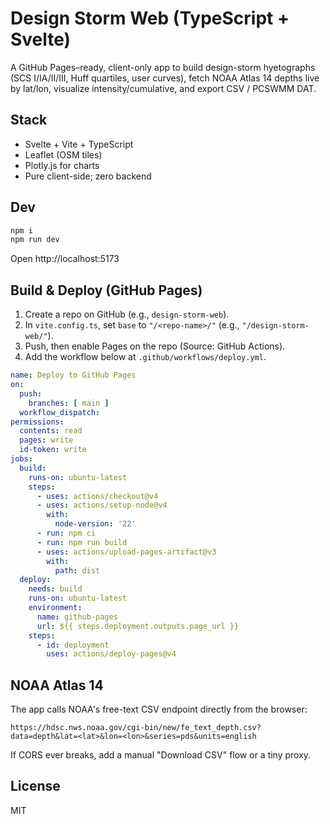 # Design Storm Web (TypeScript + Svelte)

A GitHub Pages–ready, client-only app to build design-storm hyetographs (SCS I/IA/II/III, Huff quartiles, user curves), fetch NOAA Atlas 14 depths live by lat/lon, visualize intensity/cumulative, and export CSV / PCSWMM DAT.

## Stack
- Svelte + Vite + TypeScript
- Leaflet (OSM tiles)
- Plotly.js for charts
- Pure client-side; zero backend

## Dev
```bash
npm i
npm run dev
```
Open http://localhost:5173

## Build & Deploy (GitHub Pages)
1. Create a repo on GitHub (e.g., `design-storm-web`).
2. In `vite.config.ts`, set `base` to `"/<repo-name>/"` (e.g., `"/design-storm-web/"`).
3. Push, then enable Pages on the repo (Source: GitHub Actions).
4. Add the workflow below at `.github/workflows/deploy.yml`.

```yaml
name: Deploy to GitHub Pages
on:
  push:
    branches: [ main ]
  workflow_dispatch:
permissions:
  contents: read
  pages: write
  id-token: write
jobs:
  build:
    runs-on: ubuntu-latest
    steps:
      - uses: actions/checkout@v4
      - uses: actions/setup-node@v4
        with:
          node-version: '22'
      - run: npm ci
      - run: npm run build
      - uses: actions/upload-pages-artifact@v3
        with:
          path: dist
  deploy:
    needs: build
    runs-on: ubuntu-latest
    environment:
      name: github-pages
      url: ${{ steps.deployment.outputs.page_url }}
    steps:
      - id: deployment
        uses: actions/deploy-pages@v4
```

## NOAA Atlas 14
The app calls NOAA's free-text CSV endpoint directly from the browser:
```
https://hdsc.nws.noaa.gov/cgi-bin/new/fe_text_depth.csv?data=depth&lat=<lat>&lon=<lon>&series=pds&units=english
```
If CORS ever breaks, add a manual "Download CSV" flow or a tiny proxy.

## License
MIT
